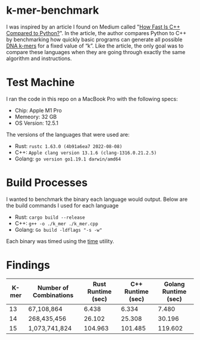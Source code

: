 # k-mer-benchmark
I was inspired by an article I found on Medium called "[How Fast Is C++ Compared to Python?](https://medium.com/towards-data-science/how-fast-is-c-compared-to-python-978f18f474c7)". In the article, the author compares Python to C++ by benchmarking how quickly basic programs can generate all possible [DNA k-mers](https://en.wikipedia.org/wiki/K-mer) for a fixed value of “k”. Like the article, the only goal was to compare these languages when they are going through exactly the same algorithm and instructions.

# Test Machine
I ran the code in this repo on a MacBook Pro with the following specs:
* Chip: Apple M1 Pro
* Memeory: 32 GB
* OS Version: 12.5.1

The versions of the languages that were used are:
* Rust: `rustc 1.63.0 (4b91a6ea7 2022-08-08)`
* C++: `Apple clang version 13.1.6 (clang-1316.0.21.2.5)`
* Golang: `go version go1.19.1 darwin/amd64`

# Build Processes
I wanted to benchmark the binary each language would output. Below are the build commands I used for each language
* Rust: `cargo build --release` 
* C++: `g++ -o ./k_mer ./k_mer.cpp`
* Golang: `Go build -ldflags "-s -w"`

Each binary was timed using the [time](https://pubs.opengroup.org/onlinepubs/9699919799/utilities/time.html) utility.

# Findings
| K-mer | Number of Combinations | Rust Runtime (sec) | C++ Runtime (sec) | Golang Runtime (sec) |
|-------|------------------------|--------------------|-------------------|----------------------|
| 13    | 67,108,864             | 6.438              | 6.334             | 7.480                |
| 14    | 268,435,456            | 26.102             | 25.308            | 30.196               |
| 15    | 1,073,741,824          | 104.963            | 101.485           | 119.602              |
